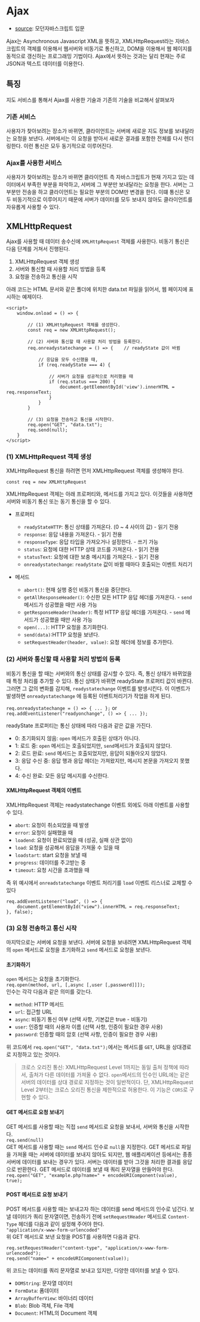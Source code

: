 # Ajax

- [source](http://www.yes24.com/Product/goods/59410698): 모던자바스크립트 입문

Ajax는 Asynchronous Javascript XML을 뜻하고, XMLHttpRequest라는 자바스크립트의 객체를 이용해서 웹서버와 비동기로 통신하고, DOM을 이용해서 웹 페이지를 동적으로 갱신하는 프로그래밍 기법이다. Ajax에서 뜻하는 것과는 달리 현재는 주로 JSON과 텍스트 데이터를 이용한다.

## 특징

지도 서비스를 통해서 Ajax를 사용한 기술과 기존의 기술을 비교해서 살펴보자

### 기존 서비스

사용자가 찾아보려는 장소가 바뀌면, 클라이언트는 서버에 새로운 지도 정보를 보내달라는 요청을 보낸다. 서버에서는 이 요청을 받아서 새로운 결과를 포함한 전체를 다시 렌더링한다. 이런 통신은 모두 동기적으로 이루어진다.

### Ajax를 사용한 서비스

사용자가 찾아보려는 장소가 바뀌면 클라이언트 측 자바스크립트가 현재 가지고 있는 데이터에서 부족한 부분을 파악하고, 서버에 그 부분만 보내달라는 요청을 한다. 서버는 그 부분만 전송을 하고 클라이언트는 필요한 부분의 DOM만 변경을 한다. 이떄 통신은 모두 비동기적으로 이루어지기 때문에 서버가 데이터를 모두 보내지 않아도 클라이언트를 자유롭게 사용할 수 있다.

## XMLHttpRequest

Ajax를 사용할 때 데이터 송수신에 `XMLHttpRequest` 객체를 사용한다. 비동기 통신은 다음 단계를 거쳐서 진행된다.

1. XMLHttpRequest 객체 생성
2. 서버와 통신할 때 사용할 처리 방법을 등록
3. 요청을 전송하고 통신을 시작

아래 코드는 HTML 문서와 같은 폴더에 위치한 data.txt 파일을 읽어서, 웹 페이지에 표시하는 예제이다.
```
<script>
    window.onload = () => {

        // (1) XMLHttpRequest 객체를 생성한다.
        const req = new XMLHttpRequest();

        // (2) 서버와 통신할 때 사용할 처리 방법을 등록한다.
        req.onreadystatechange = () => {    // readyState 값이 바뀜
           
            // 응답을 모두 수신했을 때,
            if (req.readyState === 4) {
                
                // 서버가 요청을 성공적으로 처리했을 때
                if (req.status === 200) {
                    document.getElementById('view').innerHTML = req.responseText;
                } 
            }
        }

        // (3) 요청을 전송하고 통신을 시작한다.
        req.open("GET", "data.txt");
        req.send(null);
    }
</script>
```

### (1) XMLHttpRequest 객체 생성

XMLHttpRequest 통신을 하려면 먼저 XMLHttpRequest 객체를 생성해야 한다.

`const req = new XMLHttpRequest`

XMLHttpRequest 객체는 아래 프로퍼티와, 메서드를 가지고 있다. 이것들을 사용하면 서버와 비동기 통신 또는 동기 통신을 할 수 있다.

* 프로퍼티
  - `readyStateHTTP`: 통신 상태를 가져온다. (0 ~ 4 사이의 값) - 읽기 전용
  - `response`: 응답 내용을 가져온다. - 읽기 전용
  - `responseType`: 응답 타입을 가져오거나 설정한다. - 쓰기 가능
  - `status`: 요청에 대한 HTTP 상태 코드를 가져온다. - 읽기 전용
  - `statusText`: 요청에 대한 보충 메시지를 가져온다. - 읽기 전용
  - `onreadystatechange`: `readyState` 값이 바뀔 때마다 호출되는 이벤트 처리기

* 메서드
  - `abort()`: 현재 실행 중인 비동기 통신을 중단한다.
  - `getAllResponseHeader()`: 수신한 모든 HTTP 응답 헤더를 가져온다. - `send` 메서드가 성공했을 때만 사용 가능
  - `getResponseHeader(header)`: 특정 HTTP 응답 헤더를 가져온다. - `send` 메서드가 성공했을 때만 사용 가능
  - `open(...)`: HTTP 요청을 초기화한다.
  - `send(data)`:HTTP 요청을 보낸다.
  - `setRequestHeader(header, value)`: 요청 헤더에 정보를 추가한다.

### (2) 서버와 통신할 때 사용할 처리 방법의 등록

비동기 통신을 할 때는 서버와의 통신 상태를 감시할 수 있다. 즉, 통신 상태가 바뀌었을 때 특정 처리를 추가할 수 있다. 통신 상태가 바뀌면 readyState 프로퍼티 값이 바뀐다. 그러면 그 값의 변화를 감지해, `readystatechange` 이벤트를 발생시킨다. 이 이벤트가 발생하면 `onreadystatechange` 에 등록된 이벤트처리기가 작업을 하게 된다.

`req.onreadystatechange = () => { ... };` or  
`req.addEventListener("readyonchange", () => { ... });`  
  
readyState 프로퍼티는 통신 상태에 따라 다음과 같은 값을 가진다.
- 0: 초기화되지 않음: `open` 메서드가 호출된 상태가 아니다.
- 1: 로드 중: `open` 메서드는 호출되었지만, `send`메서드가 호출되지 않았다.
- 2: 로드 완료: `send` 메서드는 호출되었지만, 응답이 되돌아오지 않았다.
- 3: 응답 수신 중: 응답 행과 응답 헤더는 가져왔지만, 메시지 본문을 가져오지 못했다.
- 4: 수신 완료: 모든 응답 메시지를 수신한다.

#### XMLHttpRequest 객체의 이벤트
XMLHttpRequest 객체는 readystatechange 이벤트 외에도 아래 이벤트를 사용할 수 있다.

- `abort`: 요청이 취소되었을 때 발생
- `error`: 요청이 실패했을 때
- `loadend`: 요청이 완료되었을 때 (성공, 실패 상관 없이)
- `load`: 요청을 성공해서 응답을 가져올 수 있을 때
- `loadstart`: start 요청을 보낼 때
- `progress`: 데이터를 주고받는 중
- `timeout`: 요청 시간을 초과했을 때

즉 위 예시에서 `onreadstatechange` 이벤트 처리기를 `load` 이벤트 리스너로 교체할 수 있다

```
req.addEventListener("load", () => {
    document.getElementById("view").innerHTML = req.responseText;
}, false);
```

### (3) 요청 전송하고 통신 시작
마지막으로는 서버에 요청을 보낸다. 서버에 요청을 보내려면 XMLHttpRequest 객체의 `open` 메서드로 요청을 초기화하고 `send` 메서드로 요청을 보낸다.

#### 초기화하기
`open` 메서드는 요청을 초기화한다.  
`req.open(method, url, [,async [,user [,password]]]);`  
인수는 각각 다음과 같은 의미를 갖는다.
- `method`: HTTP 메서드
- `url`: 접근할 URL
- `async`: 비동기 통신 여부 (선택 사항, 기본값은 true - 비동기)
- `user`: 인증할 때의 사용자 이름 (선택 사항, 인증이 필요한 경우 사용)
- `password`: 인증할 때의 암호 (선택 사항, 인증이 필요한 경우 사용)

위 코드에서 `req.open("GET", "data.txt");`에서는 메서드를 `GET`, URL을 상대경로로 지정하고 있는 것이다.

> 크로스 오리진 통신: XMLHttpRequest Level 1까지는 동일 출처 정책에 따라서, 출처가 다른 데이터를 가져올 수 없다. `open`메서드의 인수인 URL에는 같은 서버의 데이터를 상대 경로로 지정하는 것이 일반적이다. 단, XMLHttpRequest Level 2부터는 크로스 오리진 통신을 제한적으로 허용한다. 이 기능은 `CORS`로 구현할 수 있다.

#### GET 메서드로 요청 보내기
GET 메서드를 사용할 때는 직접 `send` 메서드로 요청을 보내서, 서버와 통신을 시작한다.  
`req.send(null)`  
GET 메서드를 사용할 때는 `send` 메서드 인수로 `null`을 지정한다. GET 메서드로 파일을 가져올 때는 서버에 데이터를 보내지 않아도 되지만, 웹 애플리케이션 등에서는 종종 서버에 데이터를 보내는 경우가 있다. 서버는 데이터를 받아 그것을 처리한 결과를 응답으로 반환한다. GET 메서드로 데이터를 보낼 때 쿼리 문자열을 만들어야 한다.  
`req.open("GET", "example.php?name=" + encodeURIComponent(value), true);`

#### POST 메서드로 요청 보내기
POST 메서드를 사용할 때는 보내고자 하는 데이터를 send 메서드의 인수로 넘긴다. 보낼 데이터가 쿼리 문자열이면, 전송하기 전에 `setRequestHeader` 메서드로 `Content-Type` 헤더를 다음과 같이 설정해 주어야 한다.  
`"application/x-www-form-urlencoded"`  
위 GET 메서드로 보낸 요청을 POST를 사용하면 다음과 같다.  
```
req.setRequestHeader("content-type", "application/x-www-form-urlencoded");
req.send("name=" + encodeURIComponent(value));
```
위 코드는 데이터를 쿼리 문자열로 보내고 있지만, 다양한 데이터를 보낼 수 있다.
- `DOMString`: 문자열 데이터
- `FormData`: 폼데이터
- `ArrayBufferView`: 바이너리 데이터
- `Blob`: Blob 객체, File 객체
- `Document`: HTML의 Document 객체